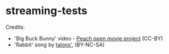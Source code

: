 # streaming-tests

Credits:

* 'Big Buck Bunny' video - [Peach open movie project](https://peach.blender.org/about/) (CC-BY)
* 'Rabbit' song by [talons'](http://freemusicarchive.org/music/talons/Work_stories), (BY-NC-SA)
